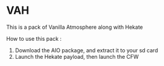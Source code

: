# VAH
This is a pack of Vanilla Atmosphere along with Hekate

How to use this pack :

1. Download the AIO package, and extract it to your sd card
2. Launch the Hekate payload, then launch the CFW
